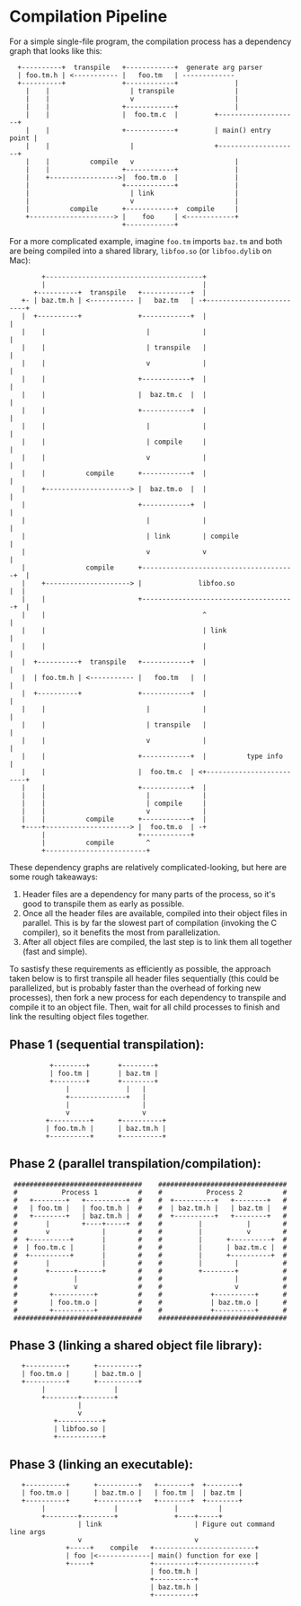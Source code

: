 # Compilation Pipeline

For a simple single-file program, the compilation process has a dependency
graph that looks like this:
```
  +----------+  transpile   +------------+  generate arg parser   
  | foo.tm.h | <----------- |   foo.tm   | -------------
  +----------+              +------------+              |
    |    |                    | transpile               |
    |    |                    v                         |
    |    |                  +------------+              |
    |    |                  |  foo.tm.c  |         +--------------------+
    |    |                  +------------+         | main() entry point |
    |    |                    |                    +--------------------+
    |    |          compile   v                         |
    |    |                  +------------+              |
    |    +----------------->|  foo.tm.o  |              |
    |                       +------------+              |
    |                         | link                    |
    |                         v                         |
    |          compile      +------------+  compile     |
    +---------------------> |    foo     | <------------+
                            +------------+
```

For a more complicated example, imagine `foo.tm` imports `baz.tm` and both are
being compiled into a shared library, `libfoo.so` (or `libfoo.dylib` on Mac):

```
        +---------------------------------------+
        |                                       |
      +----------+  transpile   +------------+  |
   +- | baz.tm.h | <----------- |   baz.tm   | -+-------------------------+
   |  +----------+              +------------+  |                         |
   |    |                         |             |                         |
   |    |                         | transpile   |                         |
   |    |                         v             |                         |
   |    |                       +------------+  |                         |
   |    |                       |  baz.tm.c  |  |                         |
   |    |                       +------------+  |                         |
   |    |                         |             |                         |
   |    |                         | compile     |                         |
   |    |                         v             |                         |
   |    |          compile      +------------+  |                         |
   |    +---------------------> |  baz.tm.o  |  |                         |
   |                            +------------+  |                         |
   |                              |             |                         |
   |                              | link        | compile                 |
   |                              v             v                         |
   |               compile      +--------------------------------------+  |
   |    +---------------------> |              libfoo.so               |  |
   |    |                       +--------------------------------------+  |
   |    |                                       ^                         |
   |    |                                       | link                    |
   |    |                                       |                         |
   |  +----------+  transpile   +------------+  |                         |
   |  | foo.tm.h | <----------- |   foo.tm   |  |                         |
   |  +----------+              +------------+  |                         |
   |    |                         |             |                         |
   |    |                         | transpile   |                         |
   |    |                         v             |                         |
   |    |                       +------------+  |          type info      |
   |    |                       |  foo.tm.c  | <+-------------------------+
   |    |                       +------------+  |
   |    |                         |             |
   |    |                         | compile     |
   |    |                         v             |
   |    |          compile      +------------+  |
   +----+---------------------> |  foo.tm.o  | -+
        |                       +------------+
        |          compile        ^
        +-------------------------+ 
```

These dependency graphs are relatively complicated-looking, but here are some
rough takeaways:

 1) Header files are a dependency for many parts of the process, so it's
    good to transpile them as early as possible.
 2) Once all the header files are available, 
    compiled into their object files in parallel. This is by far the
    slowest part of compilation (invoking the C compiler), so it benefits
    the most from parallelization.
 3) After all object files are compiled, the last step is to link them
    all together (fast and simple).

To sastisfy these requirements as efficiently as possible, the approach taken
below is to first transpile all header files sequentially (this could be
parallelized, but is probably faster than the overhead of forking new
processes), then fork a new process for each dependency to transpile and
compile it to an object file. Then, wait for all child processes to finish and
link the resulting object files together.

## Phase 1 (sequential transpilation):

```
          +--------+       +--------+
          | foo.tm |       | baz.tm |
          +--------+       +--------+
              |              |   | 
              +--------------+   |
              |                  |
              v                  v
         +----------+      +----------+
         | foo.tm.h |      | baz.tm.h |
         +----------+      +----------+
```

## Phase 2 (parallel transpilation/compilation):

```
 ################################    ################################
 #           Process 1          #    #           Process 2          #
 #   +--------+   +----------+  #    #  +----------+   +--------+   #
 #   | foo.tm |   | foo.tm.h |  #    #  | baz.tm.h |   | baz.tm |   #
 #   +--------+   | baz.tm.h |  #    #  +----------+   +--------+   #
 #       |        +----+-----+  #    #         |           |        #
 #       v             |        #    #         |           v        #
 #  +----------+       |        #    #         |      +----------+  #
 #  | foo.tm.c |       |        #    #         |      | baz.tm.c |  #
 #  +----------+       |        #    #         |      +----------+  #
 #       |             |        #    #         |        |           #
 #       +------+------+        #    #         +--------+           #
 #              |               #    #                  |           #
 #              v               #    #                  v           #
 #        +----------+          #    #            +----------+      #
 #        | foo.tm.o |          #    #            | baz.tm.o |      #
 #        +----------+          #    #            +----------+      #
 ################################    ################################
```

## Phase 3 (linking a shared object file library):

```
   +----------+      +----------+
   | foo.tm.o |      | baz.tm.o |
   +----------+      +----------+
        |                 |
        +--------+--------+
                 |
                 v
           +-----------+
           | libfoo.so |
           +-----------+
```

## Phase 3 (linking an executable):

```
   +----------+      +----------+   +--------+  +--------+
   | foo.tm.o |      | baz.tm.o |   | foo.tm |  | baz.tm |
   +----------+      +----------+   +--------+  +--------+
        |                 |              |          |
        +--------+--------+              +----+-----+
                 | link                       | Figure out command line args
                 v                            v
              +-----+    compile   +-------------------------+
              | foo |<-------------| main() function for exe |
              +-----+              +----------+--------------+
                                   | foo.tm.h |
                                   +----------+
                                   | baz.tm.h |
                                   +----------+
```
